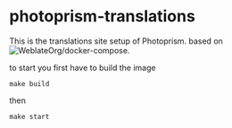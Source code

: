 # photoprism-translations

This is the translations site setup of Photoprism.
based on ![WeblateOrg/docker-compose](https://github.com/WeblateOrg/docker-compose/).

to start you first have to build the image

`make build`

then

`make start`
